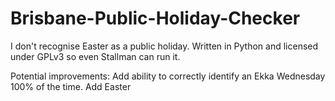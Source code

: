 # Brisbane-Public-Holiday-Checker
I don't recognise Easter as a public holiday. Written in Python and licensed under GPLv3 so even Stallman can run it.

Potential improvements:
  Add ability to correctly identify an Ekka Wednesday 100% of the time.
  Add Easter
